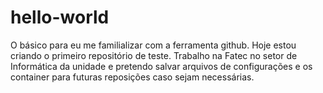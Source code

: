 # hello-world
O básico para eu me familializar com a ferramenta github.
Hoje estou criando o primeiro repositório de  teste. Trabalho na Fatec no setor de Informática da unidade e pretendo salvar arquivos de configurações e os container para futuras reposições caso sejam necessárias.
